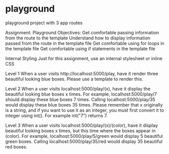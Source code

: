 # playground
playground project with 3 app routes

Assignment: Playground
Objectives:
Get comfortable passing information from the route to the template
Understand how to display information passed from the route in the template file
Get comfortable using for loops in the template file
Get comfortable using if statements in the template file

Internal Styling
Just for this assignment, use an internal stylesheet or inline CSS

Level 1
When a user visits http://localhost:5000/play, have it render three beautiful looking blue boxes. Please use a template to render this.

Level 2
When a user visits localhost:5000/play/(x), have it display the beautiful looking blue boxes x times. For example, localhost:5000/play/7 should display these blue boxes 7 times. Calling localhost:5000/play/35 would display these blue boxes 35 times. Please remember that x originally is a string, and if you want to use it as an integer, you must first convert it to integer using int(). For example int("7") returns 7.

Level 3
When a user visits localhost:5000/play/(x)/(color), have it display beautiful looking boxes x times, but this time where the boxes appear in (color). For example, localhost:5000/play/5/green would display 5 beautiful green boxes. Calling localhost:5000/play/35/red would display 35 beautiful red boxes.
